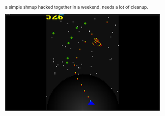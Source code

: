a simple shmup hacked together in a weekend.  needs a lot of cleanup.

![screenshot](https://github.com/diatribes/arcade-boomer-shooter/blob/main/assets/screenshot.png?raw=true)

